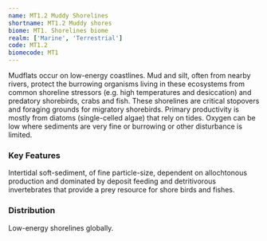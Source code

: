 ```yaml
---
name: MT1.2 Muddy Shorelines
shortname: MT1.2 Muddy shores
biome: MT1. Shorelines biome
realm: ['Marine', 'Terrestrial']
code: MT1.2
biomecode: MT1
---
```


Mudflats occur on low-energy coastlines. Mud and silt, often from nearby rivers, protect the burrowing organisms living in these ecosystems from common shoreline stressors (e.g. high temperatures and desiccation) and predatory shorebirds, crabs and fish. These shorelines are critical stopovers and foraging grounds for migratory shorebirds. Primary productivity is mostly from diatoms (single-celled algae) that rely on tides. Oxygen can be low where sediments are very fine or burrowing or other disturbance is limited.

### Key Features

Intertidal soft-sediment, of fine particle-size, dependent on allochtonous production and dominated by deposit feeding and detritivorous invertebrates that provide a prey resource for shore birds and fishes.

### Distribution

Low-energy shorelines globally.
